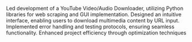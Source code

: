 Led development of a YouTube Video/Audio Downloader, utilizing Python libraries for web scraping and GUI implementation. Designed an intuitive interface, enabling users to download multimedia content by URL input. Implemented error handling and testing protocols, ensuring seamless functionality. Enhanced project efficiency through optimization techniques
